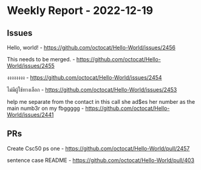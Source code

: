 # Weekly Report - 2022-12-19

## Issues

Hello, world! - https://github.com/octocat/Hello-World/issues/2456

This needs to be merged. - https://github.com/octocat/Hello-World/issues/2455

งงงงงงงง - https://github.com/octocat/Hello-World/issues/2454

ไม่มีผู้ใช้ทางเลือก - https://github.com/octocat/Hello-World/issues/2453

help me separate from the contact in this call she ad$es her number as the main numb3r on my fbggggg - https://github.com/octocat/Hello-World/issues/2441



## PRs

Create Csc50 ps one - https://github.com/octocat/Hello-World/pull/2457

sentence case README - https://github.com/octocat/Hello-World/pull/403


